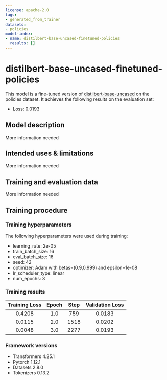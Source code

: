 ```yaml
---
license: apache-2.0
tags:
- generated_from_trainer
datasets:
- policies
model-index:
- name: distilbert-base-uncased-finetuned-policies
  results: []
---
```


<!-- This model card has been generated automatically according to the information the Trainer had access to. You
should probably proofread and complete it, then remove this comment. -->

# distilbert-base-uncased-finetuned-policies

This model is a fine-tuned version of [distilbert-base-uncased](https://huggingface.co/distilbert-base-uncased) on the policies dataset.
It achieves the following results on the evaluation set:
- Loss: 0.0193

## Model description

More information needed

## Intended uses & limitations

More information needed

## Training and evaluation data

More information needed

## Training procedure

### Training hyperparameters

The following hyperparameters were used during training:
- learning_rate: 2e-05
- train_batch_size: 16
- eval_batch_size: 16
- seed: 42
- optimizer: Adam with betas=(0.9,0.999) and epsilon=1e-08
- lr_scheduler_type: linear
- num_epochs: 3

### Training results

| Training Loss | Epoch | Step | Validation Loss |
|:-------------:|:-----:|:----:|:---------------:|
| 0.4208        | 1.0   | 759  | 0.0183          |
| 0.0115        | 2.0   | 1518 | 0.0202          |
| 0.0048        | 3.0   | 2277 | 0.0193          |


### Framework versions

- Transformers 4.25.1
- Pytorch 1.12.1
- Datasets 2.8.0
- Tokenizers 0.13.2

